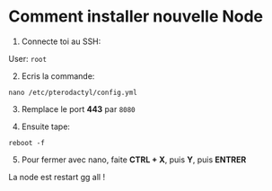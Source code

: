 # Comment installer nouvelle Node 

1) Connecte toi au SSH:

User: `root`

2) Ecris la commande:

```
nano /etc/pterodactyl/config.yml
```

3) Remplace le port **443** par `8080`

4) Ensuite tape:

```
reboot -f
```   
5) Pour fermer avec nano, faite **CTRL + X**, puis **Y**, puis **ENTRER**

La node est restart gg all ! 

